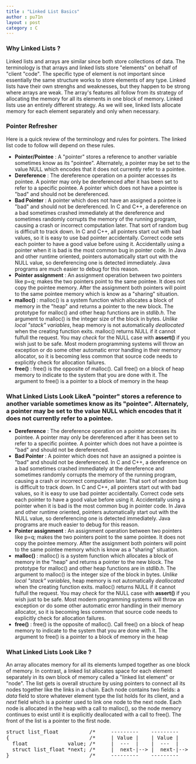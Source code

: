 ```yaml
---
title : "Linked List Basics"
author : pu71n
layout : post
category : C
---
```

### Why Linked Lists ?
Linked lists and arrays are similar since both store collections of data. The terminology is that arrays and linked lists store "elements" on behalf of "client "code". The specific type of element is not important since essentially the same structure works to store elements of any type. 
Linked lists have their own strenghs and weaknesses, but they happen to be strong where arrays are weak. The array's features all follow from its strategy of allocating the memory for all its elements in one block of memory. Linked lists use an entirely different strategy. As we will see, linked lists allocate memory for each element separately and only when necessary. 

### Pointer Refresher 
Here is a quick review of the terminology and rules for pointers. The linked list code to follow will depend on these rules.

* **Pointer/Pointee** : A "pointer" stores a reference to another variable sometimes know as its "pointee". Alternately, a pointer may be set to the value NULL which encodes that it does not currently refer to a pointee.
* **Dereference** : The dereference operation on a pointer accesses its pointee. A pointer may only be dereferenced after it has been set to refer to a specific pointee. A pointer which does not have a pointee is "bad" and should not be dereferenced. 
* **Bad Pointer** : A pointer which does not have an assigned a pointee is "bad" and should not be dereferenced. In C and C++, a dereference on a bad sometimes crashed immediately at the dereference and sometimes randomly corrupts the memory of the running program, causing a crash or incorrect computation later. That sort of random bug is difficult to track down. In C and C++, all pointers start out with bad values, so it is easy to use bad pointer accidentally. Correct code sets each pointer to have a good value before using it. Accidentally using a pointer when it is bad is the most common bug in pointer code. In Java and other runtime oriented, pointers automatically start out with the NULL value, so dereferencing one is detected immediately. Java programs are much easier to debug for this reason.
* **Pointer assignment** : An assignment operation between two pointers like p=q; makes the two pointers point to the same pointee. It does not copy the pointee memory. After the assignment both pointers will point to the same pointee memory which is know as a "sharing" situation.
* **malloc()** : malloc() is a system function which allocates a block of memory in the "heap" and returns a pointer to the new block. The prototype for malloc() and other heap functions are in *stdlib.h*. The argument to malloc() is the integer size of the block in bytes. *Unlike local "stack" variables*, heap memory is not automatically *deallocated* when the creating function exits. malloc() returns NULL if it cannot fulfull the request. You may *check* for the NULL case with **assert()** if you wish just to be safe. Most modern programming systems will throw an exception or do some other automatic error handling in their memory allocator, so it is becoming less common that source code needs to explicitly check for allocation failures.
* **free()** : free() is the opposite of malloc(). Call free() on a block of heap memory to indicate to the system that you are done with it. The argument to free() is a pointer to a block of memory in the heap 


### What Linked Lists Look LikeA "pointer" stores a reference to another variable sometimes know as its "pointee". Alternately, a pointer may be set to the value NULL which encodes that it does not currently refer to a pointee.
* **Dereference** : The dereference operation on a pointer accesses its pointee. A pointer may only be dereferenced after it has been set to refer to a specific pointee. A pointer which does not have a pointee is "bad" and should not be dereferenced. 
* **Bad Pointer** : A pointer which does not have an assigned a pointee is "bad" and should not be dereferenced. In C and C++, a dereference on a bad sometimes crashed immediately at the dereference and sometimes randomly corrupts the memory of the running program, causing a crash or incorrect computation later. That sort of random bug is difficult to track down. In C and C++, all pointers start out with bad values, so it is easy to use bad pointer accidentally. Correct code sets each pointer to have a good value before using it. Accidentally using a pointer when it is bad is the most common bug in pointer code. In Java and other runtime oriented, pointers automatically start out with the NULL value, so dereferencing one is detected immediately. Java programs are much easier to debug for this reason.
* **Pointer assignment** : An assignment operation between two pointers like p=q; makes the two pointers point to the same pointee. It does not copy the pointee memory. After the assignment both pointers will point to the same pointee memory which is know as a "sharing" situation.
* **malloc()** : malloc() is a system function which allocates a block of memory in the "heap" and returns a pointer to the new block. The prototype for malloc() and other heap functions are in *stdlib.h*. The argument to malloc() is the integer size of the block in bytes. *Unlike local "stack" variables*, heap memory is not automatically *deallocated* when the creating function exits. malloc() returns NULL if it cannot fulfull the request. You may *check* for the NULL case with **assert()** if you wish just to be safe. Most modern programming systems will throw an exception or do some other automatic error handling in their memory allocator, so it is becoming less common that source code needs to explicitly check for allocation failures.
* **free()** : free() is the opposite of malloc(). Call free() on a block of heap memory to indicate to the system that you are done with it. The argument to free() is a pointer to a block of memory in the heap 


### What Linked Lists Look Like ?
An array allocates memory for all its elements lumped together as one block of memory. In contrast, a linked list allocates space for each element separately in its own block of memory called a "linked list element" or "node". The list gets is overall structure by using pointers to connect all its nodes together like the links in a chain.
Each node contains two fields: a *data* field to store whatever element type the list holds for its client, and a *next* field which is a pointer used to link one node to the next node. Each node is allocated in the heap with a call to malloc(), so the node memory continues to exist until it is explicitly deallocated with a call to free(). The front of the list is a pointer to the first node.
<br>

<pre>
struct list_float          /*     ---------    ---------           */
{                          /*     | Value |    | Value |           */
  float             value; /*     |  ---  |    |  ---  |           */
  struct list_float *next; /*     |  next-|--> |  next-|--> NULL   */
}                          /*     ---------    ---------           */
</pre>

